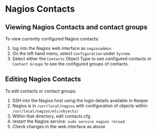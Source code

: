 # Nagios Contacts
## Viewing Nagios Contacts and contact groups
To view currently configured Nagios contacts:

1.  log into the Nagios web interface as `nagiosadmin`. 
2. On the left hand menu, select `Configuration` under `System`.  
3. Select either the `Contacts` Object Type to see configured contacts or `Contact Groups` to see the configured groups of contacts. 

## Editing Nagios Contacts
To edit contacts or contact groups:

1. SSH into the Nagios host using the login details available in Keeper
2. Nagios is in `/usr/local/nagios` with configuration of objects within `/usr/local/nagios/etc/objects/`
3. Within that directory, edit contacts.cfg 
4. restart the Nagios service:
    `sudo service nagios reload`
6. Check changes in the web interface as above
